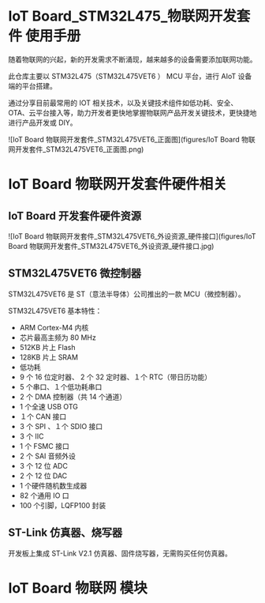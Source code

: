 # IoT Board_STM32L475_物联网开发套件 使用手册

随着物联网的兴起，新的开发需求不断涌现，越来越多的设备需要添加联网功能。

此仓库主要以 STM32L475（STM32L475VET6 ） MCU 平台，进行 AIoT 设备端的平台搭建。

通过分享目前最常用的 IOT 相关技术，以及关键技术组件如低功耗、安全、OTA、云平台接入等，助力开发者更快地掌握物联网产品开发关键技术，更快捷地进行产品开发或 DIY。

![IoT Board 物联网开发套件_STM32L475VET6_正面图](figures/IoT Board 物联网开发套件_STM32L475VET6_正面图.png)



# IoT Board 物联网开发套件硬件相关



## IoT Board 开发套件硬件资源

![IoT Board 物联网开发套件_STM32L475VET6_外设资源_硬件接口](figures/IoT Board 物联网开发套件_STM32L475VET6_外设资源_硬件接口.jpg)

## STM32L475VET6  微控制器

STM32L475VET6 是 ST（意法半导体）公司推出的一款 MCU（微控制器）。

STM32L475VET6 基本特性：

- ARM Cortex-M4 内核
- 芯片最高主频为 80 MHz
- 512KB 片上 Flash
- 128KB 片上 SRAM
- 低功耗
- 9 个 16 位定时器、 2 个 32 定时器、１个 RTC（带日历功能）
- 5 个串口、１个低功耗串口
- 2 个 DMA 控制器（共 14 个通道）
- 1 个全速 USB OTG
- １个 CAN 接口
- 3 个 SPI 、１个 SDIO 接口
- 3 个 IIC
- 1 个 FSMC 接口
- 2 个 SAI 音频外设
- 3 个 12 位 ADC
- 2 个 12 位 DAC
- 1 个硬件随机数生成器
- 82 个通用 IO 口
- 100 个引脚，LQFP100 封装



## ST-Link 仿真器、烧写器

开发板上集成 ST-Link V2.1 仿真器、固件烧写器，无需购买任何仿真器。



# IoT Board 物联网 模块

